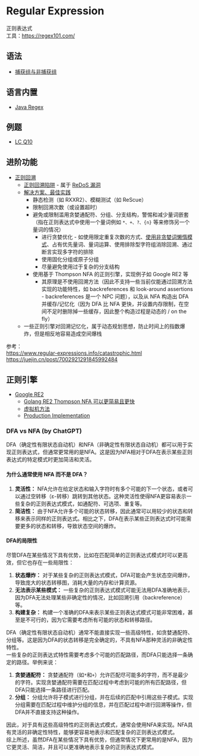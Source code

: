 # Regular Expression
正则表达式  
工具：https://regex101.com/  

## 语法
* [捕获组与非捕获组](https://segmentfault.com/a/1190000021043947)

## 语言内置
* [Java Regex](../Tool%20Sets/Regex.java)  

## 例题
* [LC Q10](../Leetcode%20Practices/algorithms/hard/10%20Regular%20Expression%20Matching.java)

## 进阶功能
* [正则回溯](https://learn.microsoft.com/zh-cn/dotnet/standard/base-types/backtracking-in-regular-expressions)
  * [正则回溯陷阱](https://www.zhouhua.site/2015/trap/) - 属于 [ReDoS 漏洞](https://en.wikipedia.org/wiki/ReDoS)
  * [解决方案、最佳实践](https://learn.microsoft.com/zh-cn/dotnet/standard/base-types/best-practices-regex)
    * 静态检测（如 RXXR2）、模糊测试（如 ReScue）
    * 限制回溯次数（或设置超时）
    * 避免或限制滥用贪婪通配符、分组、分支结构，警惕和减少量词嵌套（指在正则表达式中使用一个量词例如 `*、+、?、{n}` 等来修饰另一个量词的情况）
      * 进行贪婪优化 - 如使用限定重复次数的方式、[使用非贪婪词懒惰模式](https://learn.microsoft.com/zh-cn/dotnet/standard/base-types/quantifiers-in-regular-expressions#match-zero-or-more-times-lazy-match-)、占有优先量词、量词运算、使用排除型字符组消除回溯、通过断言实现多字符的排除
      * 使用固化分组或原子分组
      * 尽量避免使用过于复杂的分支结构
    * 使用基于 Thompson NFA 的正则引擎，实现例子如 Google RE2 等
      * 其原理是不使用回溯方法（因此不支持一些当前仅能通过回溯方法实现的功能特性，如 backreferences 和 look-around assertions - backreferences 是一个 NPC 问题），以及从 NFA 构造出 DFA 并缓存/记忆化（因为 DFA 比 NFA 更快，并设置内存限制，在空间不足时删除掉一些缓存，因此整个构造过程是动态的 / on the fly）
  * 一些正则引擎对回溯记忆化，属于动态规划思想，防止时间上的指数爆炸，但是相反地容易造成空间爆栈

参考：  
https://www.regular-expressions.info/catastrophic.html  
https://juejin.cn/post/7002921291845992484  

## 正则引擎
* [Google RE2](https://github.com/google/re2/wiki/WhyRE2)
  * [Golang RE2 Thompson NFA 可以更简易且更快](https://swtch.com/~rsc/regexp/regexp1.html)
  * [虚拟机方法](https://swtch.com/~rsc/regexp/regexp2.html)
  * [Production Implementation](https://swtch.com/~rsc/regexp/regexp3.html)

### DFA vs NFA (by ChatGPT)
DFA（确定性有限状态自动机）和NFA（非确定性有限状态自动机）都可以用于实现正则表达式，但通常更常用的是NFA。这是因为NFA相对于DFA在表示某些正则表达式的特定模式时更加简洁和灵活。

#### 为什么通常使用 NFA 而不是 DFA？
1. **灵活性：** NFA允许在给定状态和输入字符时有多个可能的下一个状态，或者可以通过空转移（ε-转移）跳转到其他状态。这种灵活性使得NFA更容易表示一些复杂的正则表达式模式，如通配符、可选项、重复等。
2. **简洁性：** 由于NFA允许多个可能的状态转移，因此通常可以用较少的状态和转移来表示同样的正则表达式。相比之下，DFA在表示某些正则表达式时可能需要更多的状态和转移，导致状态空间的爆炸。

#### DFA的局限性
尽管DFA在某些情况下具有优势，比如在匹配简单的正则表达式模式时可以更高效，但它也存在一些局限性：
1. **状态爆炸：** 对于某些复杂的正则表达式模式，DFA可能会产生状态空间爆炸，导致庞大的状态转移图，消耗大量的内存和计算资源。
2. **无法表示某些模式：** 一些复杂的正则表达式模式可能无法用DFA准确地表示，因为DFA无法处理某些非确定性的情况，比如回溯引用（backreference）等。
3. **构建复杂：** 构建一个准确的DFA来表示某些正则表达式模式可能非常困难，甚至是不可行的，因为它需要考虑所有可能的状态和转移路径。

DFA（确定性有限状态自动机）通常不能直接实现一些高级特性，如贪婪通配符、分组等。这是因为DFA的状态转移是完全确定的，不具有NFA那种灵活的非确定性特性。  
一些复杂的正则表达式特性需要考虑多个可能的匹配路径，而DFA只能选择一条确定的路径。举例来说：
1. **贪婪通配符：** 贪婪通配符（如`*`和`+`）允许匹配尽可能多的字符，而不是最少的字符。实现贪婪通配符需要在匹配过程中考虑到可能的所有匹配路径，但DFA只能选择一条路径进行匹配。
2. **分组：** 分组允许将子模式进行分组，并在后续的匹配中引用这些子模式。实现分组需要在匹配过程中维护分组的信息，并在匹配过程中进行回溯等操作，但DFA并不直接支持这种操作。

因此，对于具有这些高级特性的正则表达式模式，通常会使用NFA来实现。NFA具有灵活的非确定性特性，能够更容易地表示和匹配复杂的正则表达式模式。  
综上所述，虽然DFA在某些情况下具有优势，但通常情况下更常用的是NFA，因为它更灵活、简洁，并且可以更准确地表示复杂的正则表达式模式。
